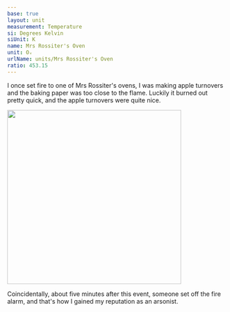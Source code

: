 ```yaml
---
base: true
layout: unit
measurement: Temperature
si: Degrees Kelvin
siUnit: K
name: Mrs Rossiter's Oven
unit: Oᵥ
urlName: units/Mrs Rossiter's Oven
ratio: 453.15
---
```


I once set fire to one of Mrs Rossiter's ovens, I was making apple turnovers and the baking paper was too close to the flame. Luckily it burned out pretty quick, and the apple turnovers were quite nice.

<img style="width: 400px" src="{{ '/assets/appleturnovers.jpg' | relative_url }}">

Coincidentally, about five minutes after this event, someone set off the fire alarm, and that's how I gained my reputation as an arsonist.